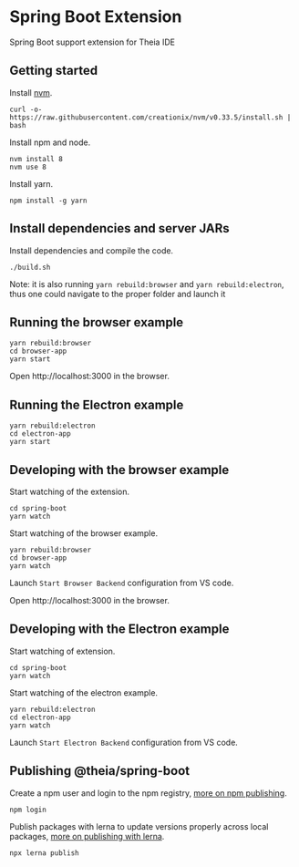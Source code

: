 # Spring Boot Extension
Spring Boot support extension for Theia IDE

## Getting started

Install [nvm](https://github.com/creationix/nvm#install-script).

    curl -o- https://raw.githubusercontent.com/creationix/nvm/v0.33.5/install.sh | bash

Install npm and node.

    nvm install 8
    nvm use 8

Install yarn.

    npm install -g yarn

## Install dependencies and server JARs

Install dependencies and compile the code.

    ./build.sh
    
Note: it is also running `yarn rebuild:browser` and `yarn rebuild:electron`, thus one could navigate to the proper folder and launch it

## Running the browser example

    yarn rebuild:browser
    cd browser-app
    yarn start

Open http://localhost:3000 in the browser.

## Running the Electron example

    yarn rebuild:electron
    cd electron-app
    yarn start

## Developing with the browser example

Start watching of the extension.

    cd spring-boot
    yarn watch

Start watching of the browser example.

    yarn rebuild:browser
    cd browser-app
    yarn watch

Launch `Start Browser Backend` configuration from VS code.

Open http://localhost:3000 in the browser.

## Developing with the Electron example

Start watching of extension.

    cd spring-boot
    yarn watch

Start watching of the electron example.

    yarn rebuild:electron
    cd electron-app
    yarn watch

Launch `Start Electron Backend` configuration from VS code.

## Publishing @theia/spring-boot

Create a npm user and login to the npm registry, [more on npm publishing](https://docs.npmjs.com/getting-started/publishing-npm-packages).

    npm login

Publish packages with lerna to update versions properly across local packages, [more on publishing with lerna](https://github.com/lerna/lerna#publish).

    npx lerna publish
